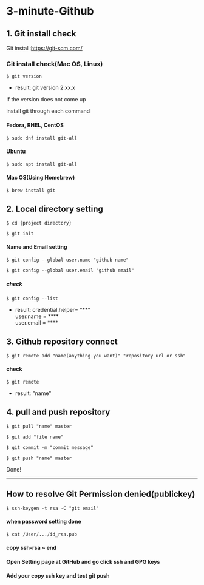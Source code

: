 # 3-minute-Github

## 1. Git install check

Git install:https://git-scm.com/

### Git install check(Mac OS, Linux)
<pre><code>$ git version
</code></pre>
+ result: git version 2.xx.x

If the version does not come up

install git through each command

#### Fedora, RHEL, CentOS
<pre><code>$ sudo dnf install git-all
</code></pre>
#### Ubuntu
<pre><code>$ sudo apt install git-all
</code></pre>
#### Mac OS(Using Homebrew)
<pre><code>$ brew install git
</code></pre>

## 2. Local directory setting

<pre><code>$ cd {project directory}
</code></pre>
<pre><code>$ git init
</code></pre>

#### Name and Email setting
<pre><code>$ git config --global user.name "github name"
</code></pre>
<pre><code>$ git config --global user.email "github email"
</code></pre>

##### check 
<pre><code>$ git config --list
</code></pre>
+ result: credential.helper= ****     
user.name = ****      
user.email = ****    



## 3. Github repository connect

<pre><code>$ git remote add "name(anything you want)" "repository url or ssh"
</code></pre>

#### check
<pre><code>$ git remote
</code></pre>
+ result: "name"

## 4. pull and push repository

<pre><code>$ git pull "name" master
</code></pre>
<pre><code>$ git add "file name"
</code></pre>
<pre><code>$ git commit -m "commit message"
</code></pre>
<pre><code>$ git push "name" master
</code></pre>


Done!   

-----------------------------------------------------------------------------
## How to resolve Git Permission denied(publickey)
<pre><code>$ ssh-keygen -t rsa -C "git email"
</code></pre>

#### when password setting done
<pre><code>$ cat /User/.../id_rsa.pub
</code></pre>

#### copy ssh-rsa ~ end 

#### Open Setting page at GitHub and go click ssh and GPG keys

#### Add your copy ssh key and test git push
